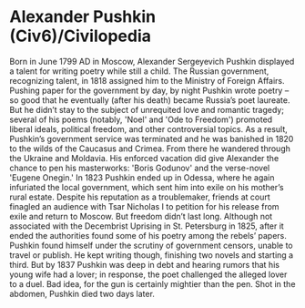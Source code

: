 # Alexander Pushkin (Civ6)/Civilopedia

Born in June 1799 AD in Moscow, Alexander Sergeyevich Pushkin displayed a talent for writing poetry while still a child. The Russian government, recognizing talent, in 1818 assigned him to the Ministry of Foreign Affairs. Pushing paper for the government by day, by night Pushkin wrote poetry – so good that he eventually (after his death) became Russia’s poet laureate.
But he didn’t stay to the subject of unrequited love and romantic tragedy; several of his poems (notably, 'Noel' and 'Ode to Freedom') promoted liberal ideals, political freedom, and other controversial topics. As a result, Pushkin’s government service was terminated and he was banished in 1820 to the wilds of the Caucasus and Crimea. From there he wandered through the Ukraine and Moldavia. His enforced vacation did give Alexander the chance to pen his masterworks: 'Boris Godunov' and the verse-novel 'Eugene Onegin.' In 1823 Pushkin ended up in Odessa, where he again infuriated the local government, which sent him into exile on his mother’s rural estate. Despite his reputation as a troublemaker, friends at court finagled an audience with Tsar Nicholas I to petition for his release from exile and return to Moscow.
But freedom didn’t last long. Although not associated with the Decembrist Uprising in St. Petersburg in 1825, after it ended the authorities found some of his poetry among the rebels’ papers. Pushkin found himself under the scrutiny of government censors, unable to travel or publish. He kept writing though, finishing two novels and starting a third. But by 1837 Pushkin was deep in debt and hearing rumors that his young wife had a lover; in response, the poet challenged the alleged lover to a duel. Bad idea, for the gun is certainly mightier than the pen. Shot in the abdomen, Pushkin died two days later.